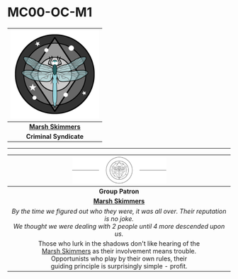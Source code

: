 # MC00-OC-M1

| <img src="https://raw.githubusercontent.com/jesskelsall/astarus-images/main/symbols/a8d1966f55290623.png" height="200" /> |
|:---:|
| **[Marsh Skimmers](../../../organisations/marsh-skimmers.md)** |
| **Criminal Syndicate** |

---

| <img src="../../../images/card-icons/marsh-skimmers.png" height="60" /> |
|:---:|
| **Group Patron** |
| **[Marsh Skimmers](../../../organisations/marsh-skimmers.md)** |
| *By the time we figured out who they were, it was all over. Their reputation is no joke.<br>We thought we were dealing with 2 people until 4 more descended upon us.* |
| Those who lurk in the shadows don't like hearing of the<br>[Marsh Skimmers](../../../organisations/marsh-skimmers.md) as their involvement means trouble.<br>Opportunists who play by their own rules, their<br>guiding principle is surprisingly simple - profit. |
